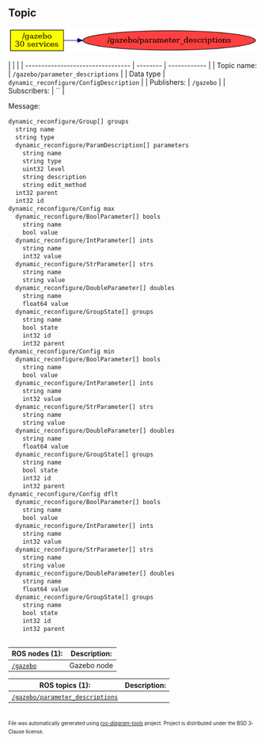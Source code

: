 <!--
File was automatically generated using 'ros-diagram-tools' project.
Project is distributed under the BSD 3-Clause license.
-->

## Topic

[![/gazebo/parameter_descriptions](t__gazebo_parameter_descriptions.png "/gazebo/parameter_descriptions")](t__gazebo_parameter_descriptions.png)

|  |  |
| --------------------------------- | -------- | ------------ |
| Topic name: | `/gazebo/parameter_descriptions` |
| Data type | `dynamic_reconfigure/ConfigDescription` |
| Publishers: | `/gazebo` |
| Subscribers: | `` |

Message:
```
dynamic_reconfigure/Group[] groups
  string name
  string type
  dynamic_reconfigure/ParamDescription[] parameters
    string name
    string type
    uint32 level
    string description
    string edit_method
  int32 parent
  int32 id
dynamic_reconfigure/Config max
  dynamic_reconfigure/BoolParameter[] bools
    string name
    bool value
  dynamic_reconfigure/IntParameter[] ints
    string name
    int32 value
  dynamic_reconfigure/StrParameter[] strs
    string name
    string value
  dynamic_reconfigure/DoubleParameter[] doubles
    string name
    float64 value
  dynamic_reconfigure/GroupState[] groups
    string name
    bool state
    int32 id
    int32 parent
dynamic_reconfigure/Config min
  dynamic_reconfigure/BoolParameter[] bools
    string name
    bool value
  dynamic_reconfigure/IntParameter[] ints
    string name
    int32 value
  dynamic_reconfigure/StrParameter[] strs
    string name
    string value
  dynamic_reconfigure/DoubleParameter[] doubles
    string name
    float64 value
  dynamic_reconfigure/GroupState[] groups
    string name
    bool state
    int32 id
    int32 parent
dynamic_reconfigure/Config dflt
  dynamic_reconfigure/BoolParameter[] bools
    string name
    bool value
  dynamic_reconfigure/IntParameter[] ints
    string name
    int32 value
  dynamic_reconfigure/StrParameter[] strs
    string name
    string value
  dynamic_reconfigure/DoubleParameter[] doubles
    string name
    float64 value
  dynamic_reconfigure/GroupState[] groups
    string name
    bool state
    int32 id
    int32 parent


```


| ROS nodes (1): | Description: |
| ----------------------------------- | ------------ |
| [`/gazebo`](n__gazebo.html) | Gazebo node |

| ROS topics (1): | Description: |
| ----------------------------------- | ------------ |
| [`/gazebo/parameter_descriptions`](t__gazebo_parameter_descriptions.html) |  |


</br>
<font size="1">
File was automatically generated using <a href="https://github.com/anetczuk/ros-diagram-tools"><i>ros-diagram-tools</i></a> project.
Project is distributed under the BSD 3-Clause license.
</font>
